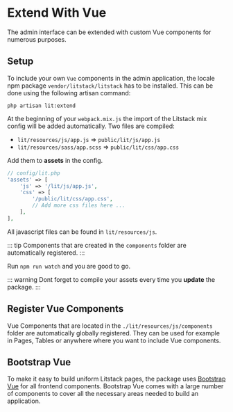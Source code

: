 # Extend With Vue

The admin interface can be extended with custom Vue components for numerous
purposes.

## Setup

To include your own `Vue` components in the admin application, the locale npm
package `vendor/litstack/litstack` has to be installed. This can be done using
the following artisan command:

```shell
php artisan lit:extend
```

At the beginning of your `webpack.mix.js` the import of the Litstack mix config
will be added automatically. Two files are compiled:

-   `lit/resources/js/app.js` => `public/lit/js/app.js`
-   `lit/resources/sass/app.scss` => `public/lit/css/app.css`

Add them to **assets** in the config.

```php
// config/lit.php
'assets' => [
    'js' => '/lit/js/app.js',
    'css' => [
        '/public/lit/css/app.css',
        // Add more css files here ...
    ],
],
```

All javascript files can be found in `lit/resources/js`.

::: tip Components that are created in the `components` folder are automatically
registered. :::

Run `npm run watch` and you are good to go.

::: warning Dont forget to compile your assets every time you **update** the
package. :::

## Register Vue Components

Vue Components that are located in the `./lit/resources/js/components` folder
are automatically globally registered. They can be used for example in Pages,
Tables or anywhere where you want to include Vue components.

## Bootstrap Vue

To make it easy to build uniform Litstack pages, the package uses
[Bootstrap Vue](https://bootstrap-vue.org/docs/components) for all frontend
components. Bootstrap Vue comes with a large number of components to cover all
the necessary areas needed to build an application.
